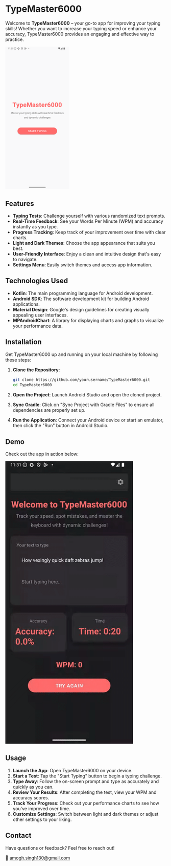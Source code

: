 # TypeMaster6000

Welcome to **TypeMaster6000** – your go-to app for improving your typing skills! Whether you want to increase your typing speed or enhance your accuracy, TypeMaster6000 provides an engaging and effective way to practice.

<img src="LoginPage Screenshot.png" alt="Login Page" width="200">

## Features

- **Typing Tests**: Challenge yourself with various randomized text prompts.
- **Real-Time Feedback**: See your Words Per Minute (WPM) and accuracy instantly as you type.
- **Progress Tracking**: Keep track of your improvement over time with clear charts.
- **Light and Dark Themes**: Choose the app appearance that suits you best.
- **User-Friendly Interface**: Enjoy a clean and intuitive design that's easy to navigate.
- **Settings Menu**: Easily switch themes and access app information.

## Technologies Used

- **Kotlin**: The main programming language for Android development.
- **Android SDK**: The software development kit for building Android applications.
- **Material Design**: Google's design guidelines for creating visually appealing user interfaces.
- **MPAndroidChart**: A library for displaying charts and graphs to visualize your performance data.

## Installation

Get TypeMaster6000 up and running on your local machine by following these steps:

1. **Clone the Repository**:
    ```bash
    git clone https://github.com/yourusername/TypeMaster6000.git
    cd TypeMaster6000
    ```

2. **Open the Project**:
    Launch Android Studio and open the cloned project.

3. **Sync Gradle**:
    Click on "Sync Project with Gradle Files" to ensure all dependencies are properly set up.

4. **Run the Application**:
    Connect your Android device or start an emulator, then click the "Run" button in Android Studio.

## Demo

Check out the app in action below:

<img src="TypingMaster Recording.gif" alt="Demo GIF" width="400">

## Usage

1. **Launch the App**: Open TypeMaster6000 on your device.
2. **Start a Test**: Tap the "Start Typing" button to begin a typing challenge.
3. **Type Away**: Follow the on-screen prompt and type as accurately and quickly as you can.
4. **Review Your Results**: After completing the test, view your WPM and accuracy scores.
5. **Track Your Progress**: Check out your performance charts to see how you've improved over time.
6. **Customize Settings**: Switch between light and dark themes or adjust other settings to your liking.

## Contact

Have questions or feedback? Feel free to reach out!

📧 [amogh.singh130@gmail.com](mailto:amogh.singh130@gmail.com)
